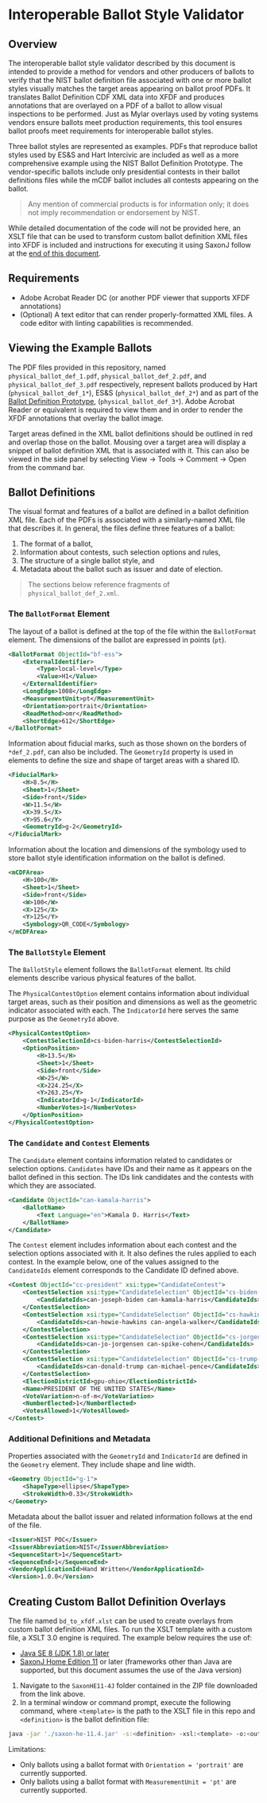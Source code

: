 # Interoperable Ballot Style Validator

## Overview

The interoperable ballot style validator described by this document is intended to provide a method for vendors and other producers of ballots to verify that the NIST ballot definition file associated with one or more ballot styles visually matches the target areas appearing on ballot proof PDFs. It translates Ballot Definition CDF XML data into XFDF and produces annotations that are overlayed on a PDF of a ballot to allow visual inspections to be performed. Just as Mylar overlays used by voting systems vendors ensure ballots meet production requirements, this tool ensures ballot proofs meet requirements for interoperable ballot styles.

Three ballot styles are represented as examples. PDFs that reproduce ballot styles used by ES&S and Hart Intercivic are included as well as a more comprehensive example using the NIST Ballot Definition Prototype. The vendor-specific ballots include only presidential contests in their ballot definitions files while the mCDF ballot includes all contests appearing on the ballot.

> Any mention of commercial products is for information only; it does not imply recommendation or endorsement by NIST.

While detailed documentation of the code will not be provided here, an XSLT file that can be used to transform custom ballot definition XML files into XFDF is included and instructions for executing it using SaxonJ follow at the [end of this document](#creating-custom-ballot-definition-overlays).

## Requirements

- Adobe Acrobat Reader DC (or another PDF viewer that supports XFDF annotations)
- (Optional) A text editor that can render properly-formatted XML files. A code editor with linting capabilities is recommended.

## Viewing the Example Ballots

The PDF files provided in this repository, named `physical_ballot_def_1.pdf`, `physical_ballot_def_2.pdf`, and `physical_ballot_def_3.pdf` respectively, represent ballots produced by Hart (`physical_ballot_def_1*`), ES&S (`physical_ballot_def_2*`) and as part of the [Ballot Definition Prototype](../Ballot_Definition_Prototype.pdf), (`physical_ballot_def_3*`). Adobe Acrobat Reader or equivalent is required to view them and in order to render the XFDF annotations that overlay the ballot image.

Target areas defined in the XML ballot definitions should be outlined in red and overlap those on the ballot. Mousing over a target area will display a snippet of ballot definition XML that is associated with it. This can also be viewed in the side panel by selecting View -> Tools -> Comment -> Open from the command bar.

## Ballot Definitions

The visual format and features of a ballot are defined in a ballot definition XML file. Each of the PDFs is associated with a similarly-named XML file that describes it. In general, the files define three features of a ballot:

1. The format of a ballot,
2. Information about contests, such selection options and rules,
3. The structure of a single ballot style, and
4. Metadata about the ballot such as issuer and date of election.

> The sections below reference fragments of `physical_ballot_def_2.xml`.

### The `BallotFormat` Element

The layout of a ballot is defined at the top of the file within the `BallotFormat` element. The dimensions of the ballot are expressed in points (`pt`).

```xml
<BallotFormat ObjectId="bf-ess">
	<ExternalIdentifier>
		<Type>local-level</Type>
		<Value>H1</Value>
	</ExternalIdentifier>
	<LongEdge>1008</LongEdge>
	<MeasurementUnit>pt</MeasurementUnit>
	<Orientation>portrait</Orientation>
	<ReadMethod>omr</ReadMethod>
	<ShortEdge>612</ShortEdge>
</BallotFormat>
```

Information about fiducial marks, such as those shown on the borders of `*def_2.pdf`, can also be included. The `GeometryId` property is used in elements to define the size and shape of target areas with a shared ID.

```xml
<FiducialMark>
	<H>8.5</H>
	<Sheet>1</Sheet>
	<Side>front</Side>
	<W>11.5</W>
	<X>39.5</X>
	<Y>95.6</Y>
	<GeometryId>g-2</GeometryId>
</FiducialMark>
```

Information about the location and dimensions of the symbology used to store ballot style identification information on the ballot is defined.
	
```xml
<mCDFArea>
	<H>100</H>
	<Sheet>1</Sheet>
	<Side>front</Side>
	<W>100</W>
	<X>125</X>
	<Y>125</Y>
	<Symbology>QR_CODE</Symbology>
</mCDFArea>
```

### The `BallotStyle` Element

The `BallotStyle` element follows the `BallotFormat` element. Its child elements describe various physical features of the ballot.

The `PhysicalContestOption` element contains information about individual target areas, such as their position and dimensions as well as the geometric indicator associated with each. The `IndicatorId` here serves the same purpose as the `GeometryId` above.

```xml
<PhysicalContestOption>
	<ContestSelectionId>cs-biden-harris</ContestSelectionId>
	<OptionPosition>
		<H>13.5</H>
		<Sheet>1</Sheet>
		<Side>front</Side>
		<W>25</W>
		<X>224.25</X>
		<Y>263.25</Y>
		<IndicatorId>g-1</IndicatorId>
		<NumberVotes>1</NumberVotes>
	</OptionPosition>
</PhysicalContestOption>
```

### The `Candidate` and `Contest` Elements

The `Candidate` element contains information related to candidates or selection options. `Candidates` have IDs and their name as it appears on the ballot defined in this section. The IDs link candidates and the contests with which they are associated.

```xml
<Candidate ObjectId="can-kamala-harris">
	<BallotName>
		<Text Language="en">Kamala D. Harris</Text>
	</BallotName>
</Candidate>
```

The `Contest` element includes information about each contest and the selection options associated with it. It also defines the rules applied to each contest. In the example below, one of the values assigned to the `CandidateIds` element corresponds to the Candidate ID defined above.

```xml
<Contest ObjectId="cc-president" xsi:type="CandidateContest">
	<ContestSelection xsi:type="CandidateSelection" ObjectId="cs-biden-harris">
		<CandidateIds>can-joseph-biden can-kamala-harris</CandidateIds>
	</ContestSelection>
	<ContestSelection xsi:type="CandidateSelection" ObjectId="cs-hawkins-walker">
		<CandidateIds>can-howie-hawkins can-angela-walker</CandidateIds>
	</ContestSelection>
	<ContestSelection xsi:type="CandidateSelection" ObjectId="cs-jorgensen-cohen">
		<CandidateIds>can-jo-jorgensen can-spike-cohen</CandidateIds>
	</ContestSelection>
	<ContestSelection xsi:type="CandidateSelection" ObjectId="cs-trump-pence">
		<CandidateIds>can-donald-trump can-michael-pence</CandidateIds>
	</ContestSelection>
	<ElectionDistrictId>gpu-ohio</ElectionDistrictId>
	<Name>PRESIDENT OF THE UNITED STATES</Name>
	<VoteVariation>n-of-m</VoteVariation>
	<NumberElected>1</NumberElected>
	<VotesAllowed>1</VotesAllowed>
</Contest>
```

### Additional Definitions and Metadata

Properties associated with the `GeometryId` and `IndicatorId` are defined in the `Geometry` element. They include shape and line width.

```xml
<Geometry ObjectId="g-1">
	<ShapeType>ellipse</ShapeType>
	<StrokeWidth>0.33</StrokeWidth>
</Geometry>
```
Metadata about the ballot issuer and related information follows at the end of the file.

```xml
<Issuer>NIST POC</Issuer>
<IssuerAbbreviation>NIST</IssuerAbbreviation>
<SequenceStart>1</SequenceStart>
<SequenceEnd>1</SequenceEnd>
<VendorApplicationId>Hand Written</VendorApplicationId>
<Version>1.0.0</Version>
```

## Creating Custom Ballot Definition Overlays

The file named `bd_to_xfdf.xlst` can be used to create overlays from custom ballot definition XML files. To run the XSLT template with a custom file, a XSLT 3.0 engine is required. The example below requires the use of:

- [Java SE 8 (JDK 1.8) or later](https://developers.redhat.com/products/openjdk/overview)
- [SaxonJ Home Edition 11](https://sourceforge.net/projects/saxon/files/Saxon-HE/11/) or later (frameworks other than Java are supported, but this document assumes the use of the Java version)

1. Navigate to the `SaxonHE11-4J` folder contained in the ZIP file downloaded from the link above.
2. In a terminal window or command prompt, execute the following command, where `<template>` is the path to the XSLT file in this repo and `<definition>` is the ballot definition file:

```bash
java -jar './saxon-he-11.4.jar' -s:<definition> -xsl:<template> -o:<output_file>
```

Limitations:

- Only ballots using a ballot format with `Orientation = 'portrait'` are currently supported.
- Only ballots using a ballot format with `MeasurementUnit = 'pt'` are currently supported.